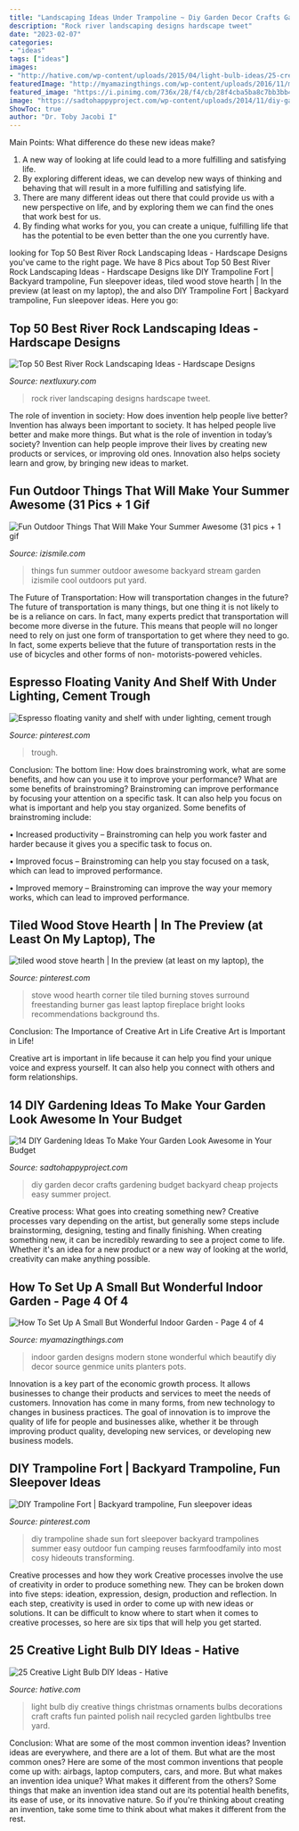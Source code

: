 ```yaml
---
title: "Landscaping Ideas Under Trampoline ~ Diy Garden Decor Crafts Gardening Budget Backyard Cheap Projects Easy Summer Project"
description: "Rock river landscaping designs hardscape tweet"
date: "2023-02-07"
categories:
- "ideas"
tags: ["ideas"]
images:
- "http://hative.com/wp-content/uploads/2015/04/light-bulb-ideas/25-creative-light-bulb-diy-ideas.jpg"
featuredImage: "http://myamazingthings.com/wp-content/uploads/2016/11/modern-indoor-pots-and-planters.jpg"
featured_image: "https://i.pinimg.com/736x/28/f4/cb/28f4cba5ba8c7bb3bb48736c99171570.jpg"
image: "https://sadtohappyproject.com/wp-content/uploads/2014/11/diy-garden-crafts-diy-garden-decor-and-projects5.png"
ShowToc: true
author: "Dr. Toby Jacobi I"
---
```



Main Points: What difference do these new ideas make?
1. A new way of looking at life could lead to a more fulfilling and satisfying life.
2. By exploring different ideas, we can develop new ways of thinking and behaving that will result in a more fulfilling and satisfying life.
3. There are many different ideas out there that could provide us with a new perspective on life, and by exploring them we can find the ones that work best for us.
4. By finding what works for you, you can create a unique, fulfilling life that has the potential to be even better than the one you currently have.

	

		
looking for Top 50 Best River Rock Landscaping Ideas - Hardscape Designs you've came to the right page. We have 8 Pics about Top 50 Best River Rock Landscaping Ideas - Hardscape Designs like DIY Trampoline Fort | Backyard trampoline, Fun sleepover ideas, tiled wood stove hearth | In the preview (at least on my laptop), the and also DIY Trampoline Fort | Backyard trampoline, Fun sleepover ideas. Here you go:
		
    
## Top 50 Best River Rock Landscaping Ideas - Hardscape Designs

<img loading=lazy src="http://nextluxury.com/wp-content/uploads/river-rock-landscaping-design-idea-inspiration-1.jpg" onerror="this.onerror=null;this.src='https://tse1.mm.bing.net/th?id=OIP.mqjcmoc2JKsX4SMlnIKdpgAAAA&amp;pid=15.1';" alt="Top 50 Best River Rock Landscaping Ideas - Hardscape Designs">

_Source: nextluxury.com_

>rock river landscaping designs hardscape tweet. 

	

The role of invention in society: How does invention help people live better?
Invention has always been important to society. It has helped people live better and make more things. But what is the role of invention in today’s society? Invention can help people improve their lives by creating new products or services, or improving old ones. Innovation also helps society learn and grow, by bringing new ideas to market.

    
## Fun Outdoor Things That Will Make Your Summer Awesome (31 Pics + 1 Gif

<img loading=lazy src="http://img.izismile.com/img/img7/20140331/640/fun_outdoor_things_that_will_make_your_summer_awesome_640_15.jpg" onerror="this.onerror=null;this.src='https://tse4.mm.bing.net/th?id=OIP.O0_SAr-I4VWe0s5S8DPxAgHaLV&amp;pid=15.1';" alt="Fun Outdoor Things That Will Make Your Summer Awesome (31 pics + 1 gif">

_Source: izismile.com_

>things fun summer outdoor awesome backyard stream garden izismile cool outdoors put yard. 

	

The Future of Transportation: How will transportation changes in the future?
The future of transportation is many things, but one thing it is not likely to be is a reliance on cars. In fact, many experts predict that transportation will become more diverse in the future. This means that people will no longer need to rely on just one form of transportation to get where they need to go. In fact, some experts believe that the future of transportation rests in the use of bicycles and other forms of non- motorists-powered vehicles.

    
## Espresso Floating Vanity And Shelf With Under Lighting, Cement Trough

<img loading=lazy src="https://i.pinimg.com/736x/b0/fb/d3/b0fbd3f318202f0a5ded70cfa5d9cf6e.jpg" onerror="this.onerror=null;this.src='https://tse2.mm.bing.net/th?id=OIP.gFj4hiP3Nr2Sv2ML4xadJQHaFj&amp;pid=15.1';" alt="Espresso floating vanity and shelf with under lighting, cement trough">

_Source: pinterest.com_

>trough. 

	

Conclusion: The bottom line: How does brainstroming work, what are some benefits, and how can you use it to improve your performance?
What are some benefits of brainstroming?
Brainstroming can improve performance by focusing your attention on a specific task. It can also help you focus on what is important and help you stay organized. Some benefits of brainstroming include:

• Increased productivity – Brainstroming can help you work faster and harder because it gives you a specific task to focus on.

• Improved focus – Brainstroming can help you stay focused on a task, which can lead to improved performance.

• Improved memory – Brainstroming can improve the way your memory works, which can lead to improved performance.

    
## Tiled Wood Stove Hearth | In The Preview (at Least On My Laptop), The

<img loading=lazy src="https://s-media-cache-ak0.pinimg.com/736x/1b/dc/96/1bdc96e20b027b5f0b5807384fbb68ce.jpg" onerror="this.onerror=null;this.src='https://tse3.mm.bing.net/th?id=OIP.A28V8Ex01lf3FlmRlug5WwHaKA&amp;pid=15.1';" alt="tiled wood stove hearth | In the preview (at least on my laptop), the">

_Source: pinterest.com_

>stove wood hearth corner tile tiled burning stoves surround freestanding burner gas least laptop fireplace bright looks recommendations background ths. 

	

Conclusion: The Importance of Creative Art in Life
Creative Art is Important in Life!

Creative art is important in life because it can help you find your unique voice and express yourself. It can also help you connect with others and form relationships.

    
## 14 DIY Gardening Ideas To Make Your Garden Look Awesome In Your Budget

<img loading=lazy src="https://sadtohappyproject.com/wp-content/uploads/2014/11/diy-garden-crafts-diy-garden-decor-and-projects5.png" onerror="this.onerror=null;this.src='https://tse1.mm.bing.net/th?id=OIP.mhs0m8JBKNZrJmGXPMlRWQHaEx&amp;pid=15.1';" alt="14 DIY Gardening Ideas To Make Your Garden Look Awesome in Your Budget">

_Source: sadtohappyproject.com_

>diy garden decor crafts gardening budget backyard cheap projects easy summer project. 

	

Creative process: What goes into creating something new?
Creative processes vary depending on the artist, but generally some steps include brainstorming, designing, testing and finally finishing. When creating something new, it can be incredibly rewarding to see a project come to life. Whether it's an idea for a new product or a new way of looking at the world, creativity can make anything possible.

    
## How To Set Up A Small But Wonderful Indoor Garden - Page 4 Of 4

<img loading=lazy src="http://myamazingthings.com/wp-content/uploads/2016/11/modern-indoor-pots-and-planters.jpg" onerror="this.onerror=null;this.src='https://tse1.mm.bing.net/th?id=OIP.zdXEk3LRRQZLHJHCehmj2AHaG9&amp;pid=15.1';" alt="How To Set Up A Small But Wonderful Indoor Garden - Page 4 of 4">

_Source: myamazingthings.com_

>indoor garden designs modern stone wonderful which beautify diy decor source genmice units planters pots. 

	

Innovation is a key part of the economic growth process. It allows businesses to change their products and services to meet the needs of customers. Innovation has come in many forms, from new technology to changes in business practices. The goal of innovation is to improve the quality of life for people and businesses alike, whether it be through improving product quality, developing new services, or developing new business models.

    
## DIY Trampoline Fort | Backyard Trampoline, Fun Sleepover Ideas

<img loading=lazy src="https://i.pinimg.com/736x/28/f4/cb/28f4cba5ba8c7bb3bb48736c99171570.jpg" onerror="this.onerror=null;this.src='https://tse1.mm.bing.net/th?id=OIP.wOUj7KfUmyffeB9nX-gkNAHaLH&amp;pid=15.1';" alt="DIY Trampoline Fort | Backyard trampoline, Fun sleepover ideas">

_Source: pinterest.com_

>diy trampoline shade sun fort sleepover backyard trampolines summer easy outdoor fun camping reuses farmfoodfamily into most cosy hideouts transforming. 

	

Creative processes and how they work
Creative processes involve the use of creativity in order to produce something new. They can be broken down into five steps: ideation, expression, design, production and reflection. In each step, creativity is used in order to come up with new ideas or solutions. It can be difficult to know where to start when it comes to creative processes, so here are six tips that will help you get started.

    
## 25 Creative Light Bulb DIY Ideas - Hative

<img loading=lazy src="http://hative.com/wp-content/uploads/2015/04/light-bulb-ideas/25-creative-light-bulb-diy-ideas.jpg" onerror="this.onerror=null;this.src='https://tse2.mm.bing.net/th?id=OIP.gWM_Q35sIyXxy099CDWbIAHaNB&amp;pid=15.1';" alt="25 Creative Light Bulb DIY Ideas - Hative">

_Source: hative.com_

>light bulb diy creative things christmas ornaments bulbs decorations craft crafts fun painted polish nail recycled garden lightbulbs tree yard. 

	

Conclusion: What are some of the most common invention ideas?
Invention ideas are everywhere, and there are a lot of them. But what are the most common ones? Here are some of the most common inventions that people come up with: airbags, laptop computers, cars, and more. 
But what makes an invention idea unique? What makes it different from the others? 
Some things that make an invention idea stand out are its potential health benefits, its ease of use, or its innovative nature. So if you're thinking about creating an invention, take some time to think about what makes it different from the rest.

